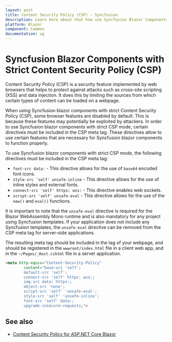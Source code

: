 ```yaml
---
layout: post
title: Content Security Policy (CSP) - Syncfusion
description: Learn here about that how use Syncfusion Blazor Components with strict Content Security Policy (CSP).
platform: Blazor
component: Common
documentation: ug
---
```


# Syncfusion Blazor Components with Strict Content Security Policy (CSP)

Content Security Policy (CSP) is a security feature implemented by web browsers that helps to protect against attacks such as cross-site scripting (XSS) and data injection. It does this by limiting the sources from which certain types of content can be loaded on a webpage.

When using Syncfusion blazor components with strict Content Security Policy (CSP), some browser features are disabled by default. This is because these features may potentially be exploited by attackers. In order to use Syncfusion blazor components with strict CSP mode, certain directives must be included in the CSP meta tag. These directives allow to use certain features that are necessary for Syncfusion blazor components to function properly.

To use Syncfusion blazor components with strict CSP mode, the following directives must be included in the CSP meta tag:

* `font-src data:` - This directive allows for the use of `base64` encoded font icons.
* `style-src 'self' unsafe-inline` - This directive allows for the use of inline styles and external fonts.
* `connect-src 'self' https: wss:` - This directive enables web sockets.
* `script-src 'self' unsafe-eval` - This directive allows for the use of the `new()` and `eval()` functions.

It is important to note that the `unsafe-eval` directive is required for the Blazor WebAssembly Mono runtime and is also mandatory for any project using Syncfusion templates. If your application does not include any Syncfusion templates, the `unsafe-eval` directive can be removed from the CSP meta tag for server-side applications.

The resulting meta tag should be included in the <head> tag of your webpage, and should be registered in the `wwwroot/index.html` file in a client web app, and in the `~/Pages/_Host.cshtml` file in a server application.

```html
<meta http-equiv="Content-Security-Policy"
        content="base-uri 'self';
        default-src 'self';
        connect-src 'self' https: wss:;
        img-src data: https:;
        object-src 'none';
        script-src 'self' 'unsafe-eval';
        style-src 'self' 'unsafe-inline';
        font-src 'self' data:;
        upgrade-insecure-requests;">
```

## See also

* [Content Security Policy for ASP.NET Core Blazor](https://learn.microsoft.com/en-us/aspnet/core/blazor/security/content-security-policy?view=aspnetcore-7.0)
